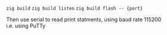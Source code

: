 
`zig build`
`zig build listen`
`zig build flash -- {port}`

Then use serial to read print statments, using baud rate 115200  
i.e. using PuTTy